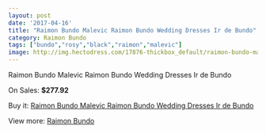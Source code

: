 ```yaml
---
layout: post
date: '2017-04-16'
title: "Raimon Bundo Malevic Raimon Bundo Wedding Dresses Ir de Bundo"
category: Raimon Bundo
tags: ["bundo","rosy","black","raimon","malevic"]
image: http://img.hectodress.com/17876-thickbox_default/raimon-bundo-malevic-raimon-bundo-wedding-dresses-ir-de-bundo.jpg
---
```

Raimon Bundo Malevic Raimon Bundo Wedding Dresses Ir de Bundo

On Sales: **$277.92**
<a href="https://www.hectodress.com/raimon-bundo/8416-raimon-bundo-malevic-raimon-bundo-wedding-dresses-ir-de-bundo.html"><amp-img layout="responsive" width="600" height="600" src="//img.hectodress.com/17876-thickbox_default/raimon-bundo-malevic-raimon-bundo-wedding-dresses-ir-de-bundo.jpg" alt="Raimon Bundo Malevic Raimon Bundo Wedding Dresses Ir de Bundo 0" /></a>
<a href="https://www.hectodress.com/raimon-bundo/8416-raimon-bundo-malevic-raimon-bundo-wedding-dresses-ir-de-bundo.html"><amp-img layout="responsive" width="600" height="600" src="//img.hectodress.com/17878-thickbox_default/raimon-bundo-malevic-raimon-bundo-wedding-dresses-ir-de-bundo.jpg" alt="Raimon Bundo Malevic Raimon Bundo Wedding Dresses Ir de Bundo 1" /></a>
<a href="https://www.hectodress.com/raimon-bundo/8416-raimon-bundo-malevic-raimon-bundo-wedding-dresses-ir-de-bundo.html"><amp-img layout="responsive" width="600" height="600" src="//img.hectodress.com/17877-thickbox_default/raimon-bundo-malevic-raimon-bundo-wedding-dresses-ir-de-bundo.jpg" alt="Raimon Bundo Malevic Raimon Bundo Wedding Dresses Ir de Bundo 2" /></a>

Buy it: [Raimon Bundo Malevic Raimon Bundo Wedding Dresses Ir de Bundo](https://www.hectodress.com/raimon-bundo/8416-raimon-bundo-malevic-raimon-bundo-wedding-dresses-ir-de-bundo.html "Raimon Bundo Malevic Raimon Bundo Wedding Dresses Ir de Bundo")

View more: [Raimon Bundo](https://www.hectodress.com/142-raimon-bundo "Raimon Bundo")